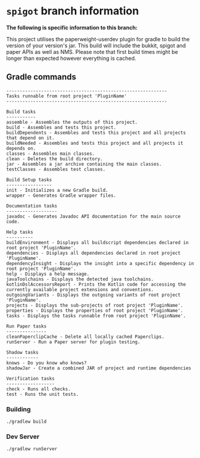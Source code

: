 # `spigot` branch information
**The following is specific information to this branch:**

This project utilises the paperweight-userdev plugin for gradle to build the version of your version's jar. This
build will include the bukkit, spigot and paper APIs as well as NMS. Please note that first build times might
be longer than expected however everything is cached.

## Gradle commands
```
------------------------------------------------------------
Tasks runnable from root project 'PluginName'
------------------------------------------------------------

Build tasks
-----------
assemble - Assembles the outputs of this project.
build - Assembles and tests this project.
buildDependents - Assembles and tests this project and all projects that depend on it.
buildNeeded - Assembles and tests this project and all projects it depends on.
classes - Assembles main classes.
clean - Deletes the build directory.
jar - Assembles a jar archive containing the main classes.
testClasses - Assembles test classes.

Build Setup tasks
-----------------
init - Initializes a new Gradle build.
wrapper - Generates Gradle wrapper files.

Documentation tasks
-------------------
javadoc - Generates Javadoc API documentation for the main source code.

Help tasks
----------
buildEnvironment - Displays all buildscript dependencies declared in root project 'PluginName'.
dependencies - Displays all dependencies declared in root project 'PluginName'.
dependencyInsight - Displays the insight into a specific dependency in root project 'PluginName'.
help - Displays a help message.
javaToolchains - Displays the detected java toolchains.
kotlinDslAccessorsReport - Prints the Kotlin code for accessing the currently available project extensions and conventions.
outgoingVariants - Displays the outgoing variants of root project 'PluginName'.
projects - Displays the sub-projects of root project 'PluginName'.
properties - Displays the properties of root project 'PluginName'.
tasks - Displays the tasks runnable from root project 'PluginName'.

Run Paper tasks
---------------
cleanPaperclipCache - Delete all locally cached Paperclips.
runServer - Run a Paper server for plugin testing.

Shadow tasks
------------
knows - Do you know who knows?
shadowJar - Create a combined JAR of project and runtime dependencies

Verification tasks
------------------
check - Runs all checks.
test - Runs the unit tests.
```

### Building
`./gradlew build`

### Dev Server
`./gradlew runServer`